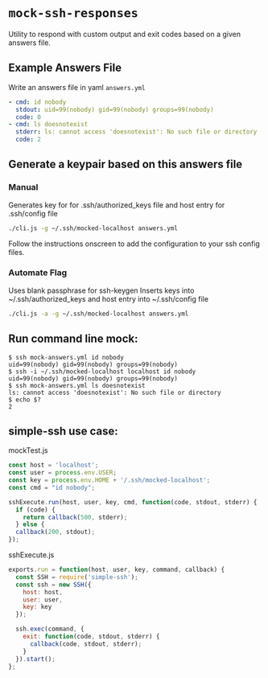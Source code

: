 # `mock-ssh-responses`

Utility to respond with custom output and exit codes based on a given answers file.

## Example Answers File

Write an answers file in yaml `answers.yml`

```yaml
- cmd: id nobody
  stdout: uid=99(nobody) gid=99(nobody) groups=99(nobody)
  code: 0
- cmd: ls doesnotexist
  stderr: ls: cannot access 'doesnotexist': No such file or directory
  code: 2
```



## Generate a keypair based on this answers file

### Manual
Generates key for for .ssh/authorized_keys file and host entry for .ssh/config file

```bash
./cli.js -g ~/.ssh/mocked-localhost answers.yml
```

Follow the instructions onscreen to add the configuration to your ssh config files.


### Automate Flag
Uses blank passphrase for ssh-keygen
Inserts keys into ~/.ssh/authorized_keys and host entry into ~/.ssh/config file

```bash
./cli.js -a -g ~/.ssh/mocked-localhost answers.yml
```



## Run command line mock:
```
$ ssh mock-answers.yml id nobody
uid=99(nobody) gid=99(nobody) groups=99(nobody)
$ ssh -i ~/.ssh/mocked-localhost localhost id nobody
uid=99(nobody) gid=99(nobody) groups=99(nobody)
$ ssh mock-answers.yml ls doesnotexist
ls: cannot access 'doesnotexist': No such file or directory
$ echo $?
2
```



## simple-ssh use case:
mockTest.js
```js
const host = 'localhost';
const user = process.env.USER;
const key = process.env.HOME + '/.ssh/mocked-localhost';
const cmd = "id nobody";

sshExecute.run(host, user, key, cmd, function(code, stdout, stderr) {
  if (code) {
    return callback(500, stderr);
  } else {
  callback(200, stdout);
});
```

sshExecute.js
```js
exports.run = function(host, user, key, command, callback) {
  const SSH = require('simple-ssh');
  const ssh = new SSH({
    host: host,
    user: user,
    key: key
  });

  ssh.exec(command, {
    exit: function(code, stdout, stderr) {
      callback(code, stdout, stderr);
    }
  }).start();
};
```